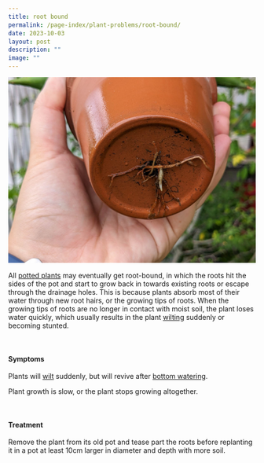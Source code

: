```yaml
---
title: root bound
permalink: /page-index/plant-problems/root-bound/
date: 2023-10-03
layout: post
description: ""
image: ""
---
```

<section>
	<img title="A root bound plant with roots growing through the drainage hole at the bottom of a pot. Photo by Jacqueline Chua." src="/images/Plant%20problems/rootbound_jacchua_2.jpg">
	<p>All <a href="/page-index/horticulture-techniques/planting-in-containers/">potted plants</a> may eventually get root-bound, in which the roots hit the sides of the pot and start to grow back in towards existing roots or escape through the drainage holes. This is because plants absorb most of their water through new root hairs, or the growing tips of roots. When the growing tips of roots are no longer in contact with moist soil, the plant loses water quickly, which usually results in the plant&nbsp;<a href="/page-index/plant-problems/wilting/">wilting</a>&nbsp;suddenly or becoming stunted. 
</p></section>
<br>
<section>
<h4>Symptoms</h4>
	<p>Plants will <a href="/page-index/plant-problems/wilting/">wilt</a> suddenly, but will revive after <a href="/page-index/horticulture-techniques/bottom-watering/">bottom watering</a>.</p>
	<p>Plant growth is slow, or the plant stops growing altogether.</p>
	</section>
	<br>
	<section>
	<h4>Treatment</h4>
	<p>Remove the plant from its old pot and tease part the roots before replanting it in a pot at least 10cm larger in diameter and depth with more soil.</p>
	</section>
